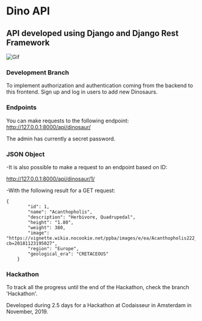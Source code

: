 # Dino API

## API developed using Django and Django Rest Framework

![Gif](/images/Recording.gif)

### Development Branch

To implement authorization and authentication coming from the backend to this frontend. Sign up and log in users to add new Dinosaurs.

### Endpoints

You can make requests to the following endpoint: http://127.0.0.1:8000/api/dinosaur/

The admin has currently a secret password.

### JSON Object

-It is also possible to make a request to an endpoint based on ID: 

http://127.0.0.1:8000/api/dinosaur/1/

-With the following result for a GET request:

```
{
        "id": 1,
        "name": "Acanthopholis",
        "description": "Herbivore, Quadrupedal",
        "height": "1.80",
        "weight": 380,
        "image": "https://vignette.wikia.nocookie.net/ppba/images/e/ea/Acanthopholis222_29db.jpg/revision/latest?cb=20181123195027",
        "region": "Europe",
        "geological_era": "CRETACEOUS"
    }
```

### Hackathon

To track all the progress until the end of the Hackathon, check the branch 'Hackathon'.

Developed during 2.5 days for a Hackathon at Codaisseur in Amsterdam in November, 2019. 